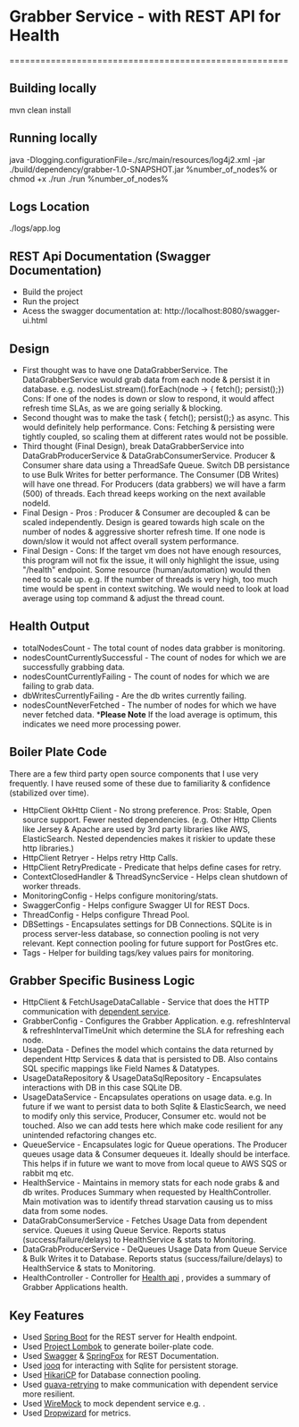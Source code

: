 # Grabber Service - with REST API for Health
======================================================

Building locally
----------------
mvn clean install

Running locally
---------------
java -Dlogging.configurationFile=./src/main/resources/log4j2.xml -jar ./build/dependency/grabber-1.0-SNAPSHOT.jar %number_of_nodes%
or
chmod +x ./run
./run %number_of_nodes%

Logs Location
-------------
./logs/app.log

REST Api Documentation (Swagger Documentation)
----------------------------------------------
-	Build the project
-	Run the project
-	Acess the swagger documentation at: http://localhost:8080/swagger-ui.html

Design
------
* First thought was to have one DataGrabberService. The DataGrabberService would grab data from each node & persist it in database. e.g. nodesList.stream().forEach(node -> { fetch(); persist();}) Cons: If one of the nodes is down or slow to respond, it would affect refresh time SLAs, as we are going serially & blocking.
* Second thought was to make the task { fetch(); persist();} as async. This would definitely help performance. Cons: Fetching & persisting were tightly coupled, so scaling them at different rates would not be possible.
* Third thought (Final Design), break DataGrabberService into DataGrabProducerService & DataGrabConsumerService. Producer & Consumer share data using a ThreadSafe Queue. Switch DB persistance to use Bulk Writes for better performance. The Consumer (DB Writes) will have one thread. For Producers (data grabbers) we will have a farm (500) of threads. Each thread keeps working on the next available nodeId.
* Final Design - Pros : Producer & Consumer are decoupled & can be scaled independently. Design is geared towards high scale on the number of nodes & aggressive shorter refresh time. If one node is down/slow it would not affect overall system performance.
* Final Design - Cons: If the target vm does not have enough resources, this program will not fix the issue, it will only highlight the issue, using "/health" endpoint. Some resource (human/automation) would then need to scale up. e.g. If the number of threads is very high, too much time would be spent in context switching. We would need to look at load average using top command & adjust the thread count.

Health Output
-------------
* totalNodesCount - The total count of nodes data grabber is monitoring.
* nodesCountCurrentlySuccessful - The count of nodes for which we are successfully grabbing data.
* nodesCountCurrentlyFailing - The count of nodes for which we are failing to grab data.
* dbWritesCurrentlyFailing - Are the db writes currently failing.
* nodesCountNeverFetched - The number of nodes for which we have never fetched data. ***Please Note** If the load average is optimum, this indicates we need more processing power.

Boiler Plate Code
-----------------
There are a few third party open source components that I use very frequently. I have reused some of these due to familiarity & confidence (stabilized over time).
* HttpClient OkHttp Client - No strong preference. Pros: Stable, Open source support. Fewer nested dependencies. (e.g. Other Http Clients like Jersey & Apache are used by 3rd party libraries like AWS, ElasticSearch. Nested dependencies makes it riskier to update these http libraries.)
* HttpClient Retryer - Helps retry Http Calls.
* HttpClient RetryPredicate - Predicate that helps define cases for retry.
* ContextClosedHandler & ThreadSyncService - Helps clean shutdown of worker threads.
* MonitoringConfig - Helps configure monitoring/stats.
* SwaggerConfig - Helps configure Swagger UI for REST Docs.
* ThreadConfig - Helps configure Thread Pool.
* DBSettings - Encapsulates settings for DB Connections. SQLite is in process server-less database, so connection pooling is not very relevant. Kept connection pooling for future support for PostGres etc.
* Tags - Helper for building tags/key values pairs for monitoring.


Grabber Specific Business Logic
-------------------------------
* HttpClient & FetchUsageDataCallable - Service that does the HTTP communication with [dependent service](http://localhost/nodes/<id>/usage).
* GrabberConfig - Configures the Grabber Application. e.g. refreshInterval & refreshIntervalTimeUnit which determine the SLA for refreshing each node.
* UsageData - Defines the model which contains the data returned by dependent Http Services & data that is persisted to DB. Also contains SQL specific mappings like Field Names & Datatypes.
* UsageDataRepository & UsageDataSqlRepository - Encapsulates interactions with DB in this case SQLite DB.
* UsageDataService - Encapsulates operations on usage data. e.g. In future if we want to persist data to both Sqlite & ElasticSearch, we need to modify only this service, Producer, Consumer etc. would not be touched. Also we can add tests here which make code resilient for any unintended refactoring changes etc.
* QueueService - Encapsulates logic for Queue operations. The Producer queues usage data & Consumer dequeues it. Ideally should be interface. This helps if in future we want to move from local queue to AWS SQS or rabbit mq etc.
* HealthService - Maintains in memory stats for each node grabs & and db writes. Produces Summary when requested by HealthController. Main motivation was to identify thread starvation causing us to miss data from some nodes.
* DataGrabConsumerService - Fetches Usage Data from dependent service. Queues it using Queue Service. Reports status (success/failure/delays) to HealthService & stats to Monitoring.
* DataGrabProducerService - DeQueues Usage Data from Queue Service & Bulk Writes it to Database. Reports status (success/failure/delays) to HealthService & stats to Monitoring.
* HealthController - Controller for [Health api](http://localhost:8080/health) , provides a summary of Grabber Applications health.

Key Features
------------
* Used [Spring Boot](https://spring.io/projects/spring-boot) for the REST server for Health endpoint.
* Used [Project Lombok](https://github.com/rzwitserloot/lombok) to generate boiler-plate code.
* Used [Swagger](https://swagger.io/) & [SpringFox](http://springfox.github.io/springfox/) for REST Documentation.
* Used [jooq](https://www.jooq.org/) for interacting with Sqlite for persistent storage.
* Used [HikariCP](https://github.com/brettwooldridge/HikariCP) for Database connection pooling.
* Used [guava-retrying](https://github.com/rholder/guava-retrying) to make communication with dependent service more resilient.
* Used [WireMock](https://github.com/tomakehurst/wiremock) to mock dependent service e.g. .
* Used [Dropwizard](https://metrics.dropwizard.io/4.0.0/) for metrics.


